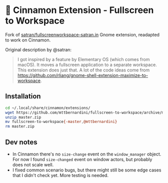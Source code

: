 :herb: Cinnamon Extension - Fullscreen to Workspace
===================================================

Fork of [satran/fullscreenworkspace-satran.in](https://github.com/satran/fullscreenworkspace-satran.in) Gnome extension, readapted to work on Cinnamon.

Original description by @satran:

> I got inspired by a feature by Elementary OS (which comes from macOS). It moves a fullscreen application to a separate workspace. This extension does just that. A lot of the code ideas come from https://github.com/rliang/gnome-shell-extension-maximize-to-workspace.

## Installation

```sh
cd ~/.local/share/cinnamon/extensions/
wget https://github.com/mttbernardini/fullscreen-to-workspace/archive/master.zip
unzip master.zip
mv fullscreen-to-workspace{-master,@mttbernardini}
rm master.zip
```

## Dev notes

- In Cinnamon there's no `size-change` event on the `window_manager` object. For now I found `size-changed` event on window actors, but probably does not scale well.
- I fixed common scenario bugs, but there might still be some edge cases that I didn't check yet. More testing is needed.